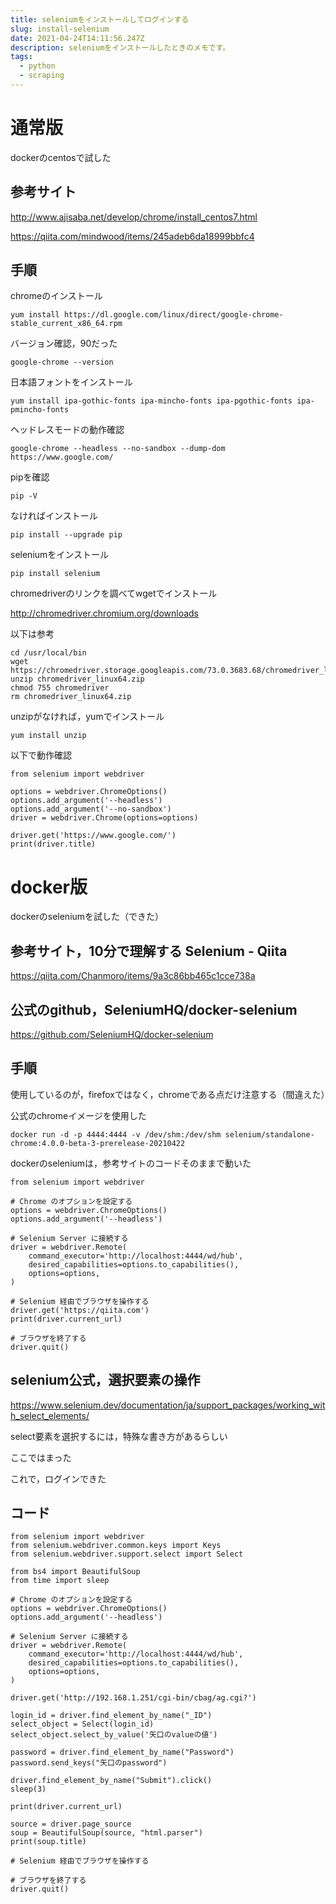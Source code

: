 ```yaml
---
title: seleniumをインストールしてログインする
slug: install-selenium
date: 2021-04-24T14:11:56.247Z
description: seleniumをインストールしたときのメモです。
tags:
  - python
  - scraping
---
```

# 通常版

dockerのcentosで試した



## 参考サイト


<http://www.ajisaba.net/develop/chrome/install_centos7.html>



<https://qiita.com/mindwood/items/245adeb6da18999bbfc4>

## 手順



chromeのインストール

```
yum install https://dl.google.com/linux/direct/google-chrome-stable_current_x86_64.rpm
```

バージョン確認，90だった

```
google-chrome --version
```

日本語フォントをインストール

```
yum install ipa-gothic-fonts ipa-mincho-fonts ipa-pgothic-fonts ipa-pmincho-fonts
```

ヘッドレスモードの動作確認

```
google-chrome --headless --no-sandbox --dump-dom https://www.google.com/
```

pipを確認

```
pip -V
```

なければインストール

```
pip install --upgrade pip
```

seleniumをインストール

```
pip install selenium
```


chromedriverのリンクを調べてwgetでインストール


http://chromedriver.chromium.org/downloads


以下は参考

```
cd /usr/local/bin
wget https://chromedriver.storage.googleapis.com/73.0.3683.68/chromedriver_linux64.zip
unzip chromedriver_linux64.zip
chmod 755 chromedriver
rm chromedriver_linux64.zip 
```


unzipがなければ，yumでインストール

```
yum install unzip
```

以下で動作確認


```
from selenium import webdriver

options = webdriver.ChromeOptions()
options.add_argument('--headless')
options.add_argument('--no-sandbox')
driver = webdriver.Chrome(options=options)

driver.get('https://www.google.com/')
print(driver.title)
```

# docker版

dockerのseleniumを試した（できた）



## 参考サイト，10分で理解する Selenium - Qiita

<https://qiita.com/Chanmoro/items/9a3c86bb465c1cce738a>


## 公式のgithub，SeleniumHQ/docker-selenium

<https://github.com/SeleniumHQ/docker-selenium>




## 手順

使用しているのが，firefoxではなく，chromeである点だけ注意する（間違えた）

公式のchromeイメージを使用した

```
docker run -d -p 4444:4444 -v /dev/shm:/dev/shm selenium/standalone-chrome:4.0.0-beta-3-prerelease-20210422

```


dockerのseleniumは，参考サイトのコードそのままで動いた
```
from selenium import webdriver

# Chrome のオプションを設定する
options = webdriver.ChromeOptions()
options.add_argument('--headless')

# Selenium Server に接続する
driver = webdriver.Remote(
    command_executor='http://localhost:4444/wd/hub',
    desired_capabilities=options.to_capabilities(),
    options=options,
)

# Selenium 経由でブラウザを操作する
driver.get('https://qiita.com')
print(driver.current_url)

# ブラウザを終了する
driver.quit()
```

## selenium公式，選択要素の操作

<https://www.selenium.dev/documentation/ja/support_packages/working_with_select_elements/>


select要素を選択するには，特殊な書き方があるらしい


ここではまった



これで，ログインできた



## コード
```
from selenium import webdriver
from selenium.webdriver.common.keys import Keys
from selenium.webdriver.support.select import Select

from bs4 import BeautifulSoup
from time import sleep

# Chrome のオプションを設定する
options = webdriver.ChromeOptions()
options.add_argument('--headless')

# Selenium Server に接続する
driver = webdriver.Remote(
    command_executor='http://localhost:4444/wd/hub',
    desired_capabilities=options.to_capabilities(),
    options=options,
)

driver.get('http://192.168.1.251/cgi-bin/cbag/ag.cgi?')

login_id = driver.find_element_by_name("_ID")
select_object = Select(login_id)
select_object.select_by_value('矢口のvalueの値')

password = driver.find_element_by_name("Password")
password.send_keys("矢口のpassword")

driver.find_element_by_name("Submit").click()
sleep(3)

print(driver.current_url)

source = driver.page_source
soup = BeautifulSoup(source, "html.parser")
print(soup.title)

# Selenium 経由でブラウザを操作する

# ブラウザを終了する
driver.quit()
```



